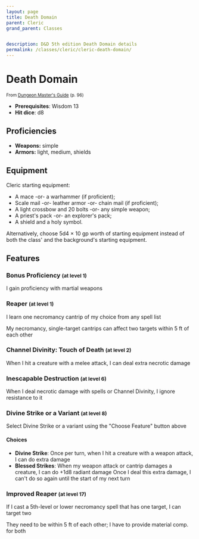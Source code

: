 ```yaml
---
layout: page
title: Death Domain
parent: Cleric
grand_parent: Classes


description: D&D 5th edition Death Domain details
permalink: /classes/cleric/cleric-death-domain/
---
```


# Death Domain

<small>From <a target="_blank" href="https://dnd.wizards.com/products/tabletop-games/rpg-products/dungeon-masters-guide">Dungeon Master's Guide</a> (p. 96)</small>
- **Prerequisites**: Wisdom 13
- **Hit dice**: d8

## Proficiencies

- **Weapons:** simple
- **Armors:** light, medium, shields

## Equipment


Cleric starting equipment:

- A mace -or- a warhammer (if proficient);
- Scale mail -or- leather armor -or- chain mail (if proficient);
- A light crossbow and 20 bolts -or- any simple weapon;
- A priest's pack -or- an explorer's pack;
- A shield and a holy symbol.

Alternatively, choose 5d4 × 10 gp worth of starting equipment instead of both the class' and the background's starting equipment.


## Features

### Bonus Proficiency <small>(at level 1)</small>


I gain proficiency with martial weapons



### Reaper <small>(at level 1)</small>


I learn one necromancy cantrip of my choice from any spell list

My necromancy, single-target cantrips can affect two targets within 5 ft of each other



### Channel Divinity: Touch of Death <small>(at level 2)</small>


When I hit a creature with a melee attack, I can deal extra necrotic damage



### Inescapable Destruction <small>(at level 6)</small>


When I deal necrotic damage with spells or Channel Divinity, I ignore resistance to it



### Divine Strike or a Variant <small>(at level 8)</small>


Select Divine Strike or a variant using the "Choose Feature" button above
#### Choices
- **Divine Strike**: 
   Once per turn, when I hit a creature with a weapon attack, I can do extra damage
- **Blessed Strikes**: 
   When my weapon attack or cantrip damages a creature, I can do +1d8 radiant damage
   Once I deal this extra damage, I can't do so again until the start of my next turn






### Improved Reaper <small>(at level 17)</small>


If I cast a 5th-level or lower necromancy spell that has one target, I can target two

They need to be within 5 ft of each other; I have to provide material comp. for both


